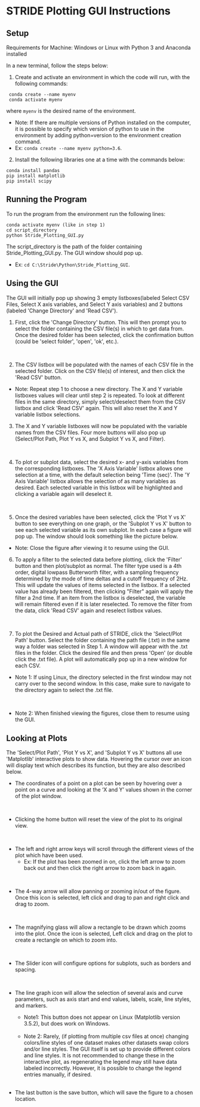 # STRIDE Plotting GUI Instructions

Setup
---
Requirements for Machine: Windows or Linux with Python 3 and Anaconda installed

In a new terminal, follow the steps below:
1. Create and activate an environment in which the code will run, with the following commands: 

```
 conda create --name myenv
 conda activate myenv
```
where `myenv` is the desired name of the environment. 

* Note: If there are multiple versions of Python installed on the computer, it is possible to specify which version of python to use in the environment by adding python=version to the environment creation command.  
* Ex: `conda create --name myenv python=3.6`.


2. Install the following libraries one at a time with the commands below:
  
```
conda install pandas
pip install matplotlib
pip install scipy
```

Running the Program
---
To run the program from the environment run the following lines: 

```
conda activate myenv (like in step 1)
cd script_directory
python Stride_Plotting_GUI.py
```
The script_directory is the path of the folder containing Stride_Plotting_GUI.py. The GUI window should pop up. 
* Ex: `cd C:\Stride\Python\Stride_Plotting_GUI`.

Using the GUI
---
The GUI will initially pop up showing 3 empty listboxes(labeled Select CSV Files, Select X axis variables, and Select Y axis variables) and 2 buttons (labeled 'Change Directory' and 'Read CSV').

1. First, click the 'Change Directory' button. This will then prompt you to select the folder containing the CSV file(s) in which to get data from. Once the desired folder has been selected, click the confirmation button (could be 'select folder', 'open', 'ok', etc.). 
<br/>

2. The CSV listbox will be populated with the names of each CSV file in the selected folder. Click on the CSV file(s) of interest, and then click the 'Read CSV' button.

* Note: Repeat step 1 to choose a new directory. The X and Y variable listboxes values will clear until step 2 is repeated. To look at different files in the same directory, simply select/deselect them from the CSV listbox and click 'Read CSV' again. This will also reset the X and Y variable listbox selections. 

3. The X and Y variable listboxes will now be populated with the variable names from the CSV files. Four more buttons will also pop up (Select/Plot Path, Plot Y vs X, and Subplot Y vs X, and Filter).
<br/>

4. To plot or subplot data, select the desired x- and y-axis variables from the corresponding listboxes. The 'X Axis Variable' listbox allows one selection at a time, with the default selection being 'Time (sec)'. The 'Y Axis Variable' listbox allows the selection of as many variables as desired. Each selected variable in this listbox will be highlighted and clicking a variable again will deselect it.  
<br/>

5. Once the desired variables have been selected, click the 'Plot Y vs X' button to see everything on one graph, or the 'Subplot Y vs X' button to see each selected variable as its own subplot. In each case a figure will pop up. The window should look something like the picture below. 

* Note: Close the figure after viewing it to resume using the GUI.

6. To apply a filter to the selected data before plotting, click the 'Filter' button and then plot/subplot as normal. The filter type used is a 4th order, digital lowpass Butterworth filter, with a sampling frequency determined by the mode of time deltas and a cutoff frequency of 2Hz. This will update the values of items selected in the listbox. If a selected value has already been filtered, then clicking "Filter" again will apply the filter a 2nd time. If an item from the listbox is deselected, the variable will remain filtered even if it is later reselected. To remove the filter from the data, click 'Read CSV' again and reselect listbox values. 
<br/> 

7. To plot the Desired and Actual path of STRIDE, click the 'Select/Plot Path' button. Select the folder containing the path file (.txt) in the same way a folder was selected in Step 1. A window will appear with the .txt files in the folder. Click the desired file and then press 'Open' (or double click the .txt file). A plot will automatically pop up in a new window for each CSV.  

* Note 1: If using Linux, the directory selected in the first window may not carry over to the second window. In this case, make sure to navigate to the directory again to select the .txt file.  
<br/>

* Note 2: When finished viewing the figures, close them to resume using the GUI. 

Looking at Plots
---
The 'Select/Plot Path', 'Plot Y vs X', and 'Subplot Y vs X' buttons all use 'Matplotlib' interactive plots to show data. Hovering the cursor over an icon will display text which describes its function, but they are also described below. 

- The coordinates of a point on a plot can be seen by hovering over a point on a curve and looking at the ‘X and Y’ values shown in the corner of the plot window. 
<br/>

- Clicking the home button will reset the view of the plot to its original view.
<br/>

- The left and right arrow keys will scroll through the different views of the plot which have been used.  
    *  Ex: If the plot has been zoomed in on, click the left arrow to zoom back out and then click the right arrow to zoom back in again.
<br/>

- The 4-way arrow will allow panning or zooming in/out of the figure. Once this icon is selected, left click and drag to pan and right click and drag to zoom. 
<br/>

- The magnifying glass will allow a rectangle to be drawn which zooms into the plot. Once the icon is selected, Left click and drag on the plot to create a rectangle on which to zoom into. 
<br/>

- The Slider icon will configure options for subplots, such as borders and spacing. 
<br/>

- The line graph icon will allow the selection of several axis and curve parameters, such as axis start and end values, labels, scale, line styles, and markers. 

    * Note1: This button does not appear on Linux (Matplotlib version 3.5.2), but does work on Windows.
    <br/>

    * Note 2: Rarely, (if plotting from multiple csv files at once) changing colors/line styles of one dataset makes other datasets swap colors and/or line styles. The GUI itself is set up to provide different colors and line styles. It is not recommended to change these in the interactive plot, as regenerating the legend may still have data labeled incorrectly. However, it is possible to change the legend entries manually, if desired. 
    <br/>

- The last button is the save button, which will save the figure to a chosen location.